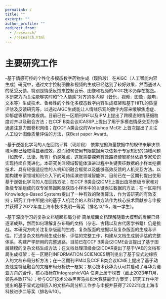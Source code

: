 ```yaml
---
permalink: /
title: ""
excerpt: ""
author_profile: ""
redirect_from: 
  - /research/
  - /research.html
---
```


# 主要研究工作 
-基于情感可控的个性化多模态数字药物生成（现阶段）
在AIGC（人工智能内容生成）研究中，通过文字控制图像和视频的生成已经达到了较好效果，然而通过人的感受反馈，特别是情感反馈来控制音乐、图像和视频的AIGC技术仍存在挑战。本研究方向关注能够实时和“个人情感”对齐的多内容（音乐，视频，图像，脑电，文本等）生成技术、鲁棒性的个性化多模态数字内容生成框架和基于HITL的质量评估及反馈研究等，以通过AIGC生成能让人情绪乐观的数字内容来缓解焦虑症、抑郁症等精神类疾病。目前已在一区期刊INF以及IPM上提出了跨模态的情感细粒度对齐以及融合方法；在CCF B类会议ICASSP上提出了用于多模态情感交互的多通道注意力图卷积网络；在CCF A类会议的Workshop McGE 上首次提出了关注人工设计图像质量评估的方法，获Best paper Award。

-基于逆强化学习的人在回路计算（现阶段）
依靠挖掘海量数据中的规律来解决领域问题已经取得显著成效，然而如何使用有限数据解决依赖于专家知识的领域问题（如医学、法律、教育）仍是难点，这就需要探索有效路径使智能体依靠专家知识实现持续自我进化。本研究关注领域智能体演进过程中关键表征数据的小样本挖掘技术、具有较强适应性的人机知识融合框架以及能够高效反馈的人机交互方法。以期构建专家领域知识介入下的可持续演进领域智能体。目前已在一区期刊提出使用基于逆强化学习的人在回路方法；在CCF B类会议ICME上提出由场景级专家和对象级专家组成的双专家蒸馏网络获取小样本中的关键表征数据的方法；在一区期刊Knowledge-Based Systems提出了一种有效的聚类算法，作为该研究的有效支持；研究工作中所提出的基于人机混合的人群计数方法作为核心技术贡献参与申报并获得了2022年度上海市技术发明一等奖（排名13/15，唯一学生）。

-基于深度学习的复杂文档版面布局分析
简单版面文档理解随着大模型的发展已经逐渐成熟，然而如何理解复杂布局的文档（杂志、古籍以及古代医学书籍）仍是挑战。本研究方向关注复杂版面的生成、复杂版面的挖掘以及复杂版面的生成与评估。打通复杂文档布局生成分析、评估的完整工作，构建从文档生成到评估的完整体系，构建产学研用的完整通路。目前已在CCF B类会议ICME会议提出了基于图层建模的复杂文档生成方法；在文档处理顶级会议ICDAR提出了基于VAE的文档布局生成框架；在一区期刊INFORMATION SCIENCES期刊提出了基于显式边缘嵌入的文档布局分析方法；在一区期刊IPM以及CCF B类会议ICME上提出了基于动态残差特征融合的文档布局分析统一框架；核心技术获华为认可并启动了与华为诺亚方舟的合作，核心指标在InfographicVQA 任务上居于榜首（截止2023年11月，领先谷歌17%）；参与CCF技术公益黑客马拉松大赛获最佳方案奖；研究工作中所提出的基于显式边缘嵌入的文档布局分析工作参与申报并获得了2022年度上海市科技进步二等奖（排名6/10）。
